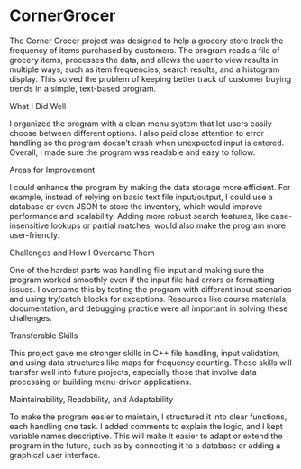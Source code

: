 # CornerGrocer
The Corner Grocer project was designed to help a grocery store track the frequency of items purchased by customers. The program reads a file of grocery items, processes the data, and allows the user to view results in multiple ways, such as item frequencies, search results, and a histogram display. This solved the problem of keeping better track of customer buying trends in a simple, text-based program.

What I Did Well

I organized the program with a clean menu system that let users easily choose between different options. I also paid close attention to error handling so the program doesn’t crash when unexpected input is entered. Overall, I made sure the program was readable and easy to follow.

Areas for Improvement

I could enhance the program by making the data storage more efficient. For example, instead of relying on basic text file input/output, I could use a database or even JSON to store the inventory, which would improve performance and scalability. Adding more robust search features, like case-insensitive lookups or partial matches, would also make the program more user-friendly.

Challenges and How I Overcame Them

One of the hardest parts was handling file input and making sure the program worked smoothly even if the input file had errors or formatting issues. I overcame this by testing the program with different input scenarios and using try/catch blocks for exceptions. Resources like course materials, documentation, and debugging practice were all important in solving these challenges.

Transferable Skills

This project gave me stronger skills in C++ file handling, input validation, and using data structures like maps for frequency counting. These skills will transfer well into future projects, especially those that involve data processing or building menu-driven applications.

Maintainability, Readability, and Adaptability

To make the program easier to maintain, I structured it into clear functions, each handling one task. I added comments to explain the logic, and I kept variable names descriptive. This will make it easier to adapt or extend the program in the future, such as by connecting it to a database or adding a graphical user interface.
